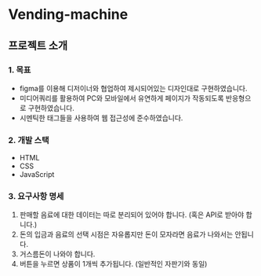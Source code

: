 # Vending-machine

## 프로젝트 소개

### 1. 목표

- figma를 이용해 디저이너와 협업하여 제시되어있는 디자인대로 구현하였습니다.
- 미디어쿼리를 활용하여 PC와 모바일에서 유연하게 페이지가 작동되도록 반응형으로 구현하였습니다.
- 시멘틱한 태그들을 사용하여 웹 접근성에 준수하였습니다.

### 2. 개발 스택

- HTML
- CSS
- JavaScript

### 3. 요구사항 명세

1. 판매할 음료에 대한 데이터는 따로 분리되어 있어야 합니다. (혹은 API로 받아야 합니다.)
2. 돈의 입금과 음료의 선택 시점은 자유롭지만 돈이 모자라면 음료가 나와서는 안됩니다.
3. 거스름돈이 나와야 합니다.
4. 버튼을 누르면 상품이 1개씩 추가됩니다. (일반적인 자판기와 동일)
